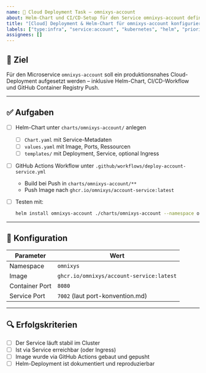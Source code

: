```yaml
---
name: 🚀 Cloud Deployment Task – omnixys-account
about: Helm-Chart und CI/CD-Setup für den Service omnixys-account definieren
title: "[Cloud] Deployment & Helm-Chart für omnixys-account konfigurieren"
labels: ["type:infra", "service:account", "kubernetes", "helm", "priority:high"]
assignees: []
---
```


## 🎯 Ziel

Für den Microservice `omnixys-account` soll ein produktionsnahes Cloud-Deployment aufgesetzt werden – inklusive Helm-Chart, CI/CD-Workflow und GitHub Container Registry Push.

---

## ✅ Aufgaben

- [ ] Helm-Chart unter `charts/omnixys-account/` anlegen
  - [ ] `Chart.yaml` mit Service-Metadaten
  - [ ] `values.yaml` mit Image, Ports, Ressourcen
  - [ ] `templates/` mit Deployment, Service, optional Ingress
- [ ] GitHub Actions Workflow unter `.github/workflows/deploy-account-service.yml`
  - Build bei Push in `charts/omnixys-account/**`
  - Push Image nach `ghcr.io/omnixys/account-service:latest`
- [ ] Testen mit:

  ```bash
  helm install omnixys-account ./charts/omnixys-account --namespace omnixys
  ```

---

## 🔧 Konfiguration

| Parameter       | Wert                                       |
|----------------|---------------------------------------------|
| Namespace       | `omnixys`                                  |
| Image           | `ghcr.io/omnixys/account-service:latest`   |
| Container Port  | `8080`                                     |
| Service Port    | `7002` (laut port-konvention.md)           |

---

## 🔍 Erfolgskriterien

- [ ] Der Service läuft stabil im Cluster
- [ ] Ist via Service erreichbar (oder Ingress)
- [ ] Image wurde via GitHub Actions gebaut und gepusht
- [ ] Helm-Deployment ist dokumentiert und reproduzierbar
